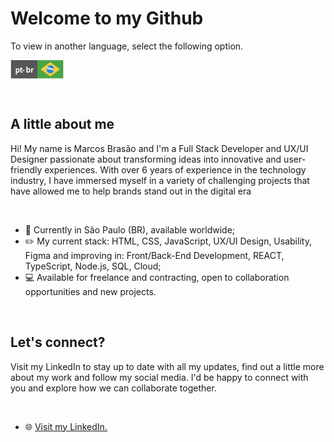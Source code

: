 <!--A little about me (Start)-->
#  Welcome to my Github
<p>To view in another language, select the following option.</p>

<a href="https://github.com/mavibrasao/Mavibrasao/blob/main/README.md"><img align="center" src="https://raw.githubusercontent.com/mavibrasao/Mavibrasao/main/icon_langptbr.svg" alt="https://github.com/mavibrasao/Mavibrasao/blob/main/README.md" height="30" width="85"/></a>

<br>

## A little about me
<p>Hi! My name is Marcos Brasão and I'm a Full Stack Developer and UX/UI Designer passionate about transforming ideas into innovative and user-friendly experiences. With over 6 years of experience in the technology industry, I have immersed myself in a variety of challenging projects that have allowed me to help brands stand out in the digital era</p>
<br>

<ul>
  <li>📌 Currently in São Paulo (BR), available worldwide;</li>
  <li>✏️ My current stack: HTML, CSS, JavaScript, UX/UI Design, Usability, Figma and improving in: Front/Back-End Development, REACT, TypeScript, Node.js, SQL, Cloud;</li>
  <li>💻 Available for freelance and contracting, open to collaboration opportunities and new projects.</li> 
</ul>
<br>
<!--A little about me (End)-->

<!--Let's connect (Start)-->
## Let's connect?
<p>Visit my LinkedIn to stay up to date with all my updates, find out a little more about my work and follow my social media. I'd be happy to connect with you and explore how we can collaborate together.
</p>

<br>

<ul>
  <li>🌐 <a href="https://www.linkedin.com/in/mavimartiniano/">Visit my LinkedIn.</a></li>
</ul>
<!--Let's connect? (End)-->
